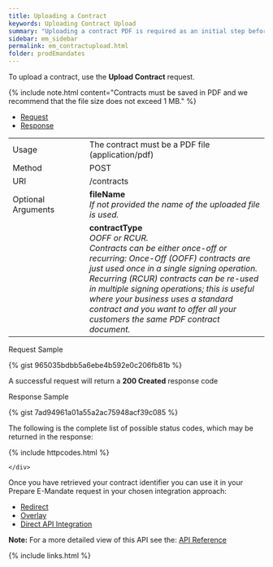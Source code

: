 ```yaml
---
title: Uploading a Contract
keywords: Uploading Contract Upload
summary: "Uploading a contract PDF is required as an initial step before combining it with a mandate."
sidebar: em_sidebar
permalink: em_contractupload.html
folder: prodEmandates
---
```


To upload a contract, use the <b>Upload Contract</b> request.








{% include note.html content="Contracts must be saved in PDF and we recommend that the file size does not exceed 1 MB." %}





<ul id="profileTabs" class="nav nav-tabs">
    <li class="active"><a href="#profile" data-toggle="tab">Request</a></li>
    <li><a href="#about" data-toggle="tab">Response</a></li>
   
</ul>
  <div class="tab-content">
<div role="tabpanel" class="tab-pane active" id="profile">


  <table>
<colgroup>
<col width="30%" />
<col width="90%" />
</colgroup>

<tbody>
<tr>
<td markdown="span">Usage</td>
<td markdown="span">The contract must be a PDF file (application/pdf)</td>
</tr>
<tr>
<td markdown="span">Method</td>
<td markdown="span"><span class="label label-info">POST </span>
</td>
</tr>
<tr>
<td markdown="span">URI</td>
<td markdown="span">/contracts
</td>
</tr>
<tr>
<td markdown="span">Optional Arguments</td>
<td markdown="span"><b>fileName</b>
<br/><i>If not provided the name of the uploaded file is used. </i>
</td>
</tr>
<tr>
<td markdown="span"></td>
<td markdown="span"><b>contractType</b>
<br/><i>OOFF or RCUR. <br> Contracts can be either once-off or recurring: Once-Off (OOFF) contracts are just used once in a single signing operation. Recurring (RCUR) contracts can be re-used in multiple signing operations; this is useful where your business uses a standard contract and you want to offer all your customers the same PDF contract document.</i>
</td>
</tr>
</tbody>
</table>

<p>Request Sample</p>
{% gist 965035bdbb5a6ebe4b592e0c206fb81b %}



</div>

<div role="tabpanel" class="tab-pane" id="about">
<p>A successful request will return a <b>200 Created</b> response code</p>
<p>Response Sample</p>

{% gist 7ad94961a01a55a2ac75948acf39c085 %}

<p>The following is the complete list of possible status codes, which may be returned in the response:</p>
    {% include httpcodes.html %}
    

 
    </div>


</div>

Once you have retrieved your contract identifier you can use it in your Prepare E-Mandate request in your chosen integration approach:

 

* <a href="em_tokenredirect.html">Redirect</a>
* <a href="em_token.html">Overlay</a>
* <a href="em_tokendirectapi.html">Direct API Integration</a>




<b>Note:</b> For a more detailed view of this API see the: <a href="https://docs.nuapay.com/emandate-api/#upload-contract-document" target = '_blank'><i class="fa fa-cogs"></i> API Reference</a>




{% include links.html %}
